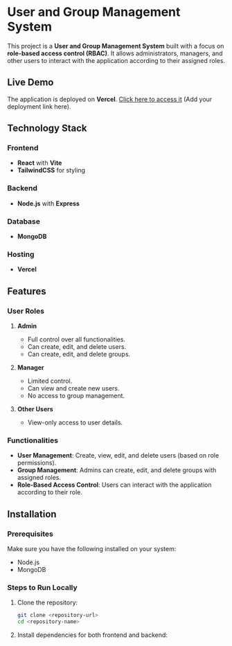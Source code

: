 # User and Group Management System  

This project is a **User and Group Management System** built with a focus on **role-based access control (RBAC)**. It allows administrators, managers, and other users to interact with the application according to their assigned roles.  

## Live Demo  
The application is deployed on **Vercel**. [Click here to access it](#) (Add your deployment link here).  

## Technology Stack  
### Frontend  
- **React** with **Vite**  
- **TailwindCSS** for styling  

### Backend  
- **Node.js** with **Express**  

### Database  
- **MongoDB**  

### Hosting  
- **Vercel**  

## Features  
### User Roles  
1. **Admin**  
   - Full control over all functionalities.  
   - Can create, edit, and delete users.  
   - Can create, edit, and delete groups.  

2. **Manager**  
   - Limited control.  
   - Can view and create new users.  
   - No access to group management.  

3. **Other Users**  
   - View-only access to user details.  

### Functionalities  
- **User Management**: Create, view, edit, and delete users (based on role permissions).  
- **Group Management**: Admins can create, edit, and delete groups with assigned roles.  
- **Role-Based Access Control**: Users can interact with the application according to their role.  

## Installation  

### Prerequisites  
Make sure you have the following installed on your system:  
- Node.js  
- MongoDB  

### Steps to Run Locally  
1. Clone the repository:  
   ```bash
   git clone <repository-url>
   cd <repository-name>

2. Install dependencies for both frontend and backend:
